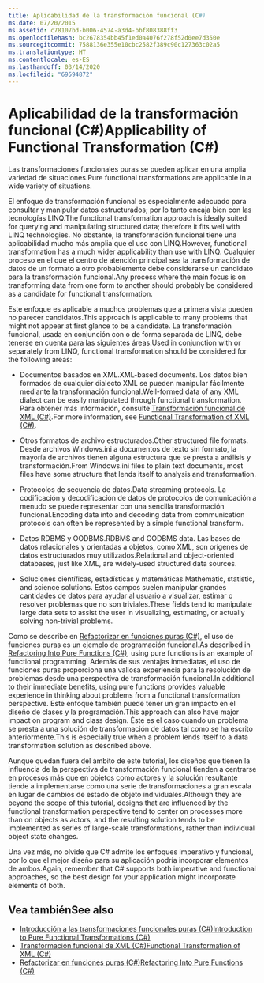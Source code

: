 ```yaml
---
title: Aplicabilidad de la transformación funcional (C#)
ms.date: 07/20/2015
ms.assetid: c78107bd-b006-4574-a3d4-bbf808388ff3
ms.openlocfilehash: bc2678354bb45f1ed0a4076f278f52d0ee7d350e
ms.sourcegitcommit: 7588136e355e10cbc2582f389c90c127363c02a5
ms.translationtype: HT
ms.contentlocale: es-ES
ms.lasthandoff: 03/14/2020
ms.locfileid: "69594872"
---
```

# <a name="applicability-of-functional-transformation-c"></a><span data-ttu-id="090fd-102">Aplicabilidad de la transformación funcional (C#)</span><span class="sxs-lookup"><span data-stu-id="090fd-102">Applicability of Functional Transformation (C#)</span></span>
<span data-ttu-id="090fd-103">Las transformaciones funcionales puras se pueden aplicar en una amplia variedad de situaciones.</span><span class="sxs-lookup"><span data-stu-id="090fd-103">Pure functional transformations are applicable in a wide variety of situations.</span></span>  
  
 <span data-ttu-id="090fd-104">El enfoque de transformación funcional es especialmente adecuado para consultar y manipular datos estructurados; por lo tanto encaja bien con las tecnologías LINQ.</span><span class="sxs-lookup"><span data-stu-id="090fd-104">The functional transformation approach is ideally suited for querying and manipulating structured data; therefore it fits well with LINQ technologies.</span></span> <span data-ttu-id="090fd-105">No obstante, la transformación funcional tiene una aplicabilidad mucho más amplia que el uso con LINQ.</span><span class="sxs-lookup"><span data-stu-id="090fd-105">However, functional transformation has a much wider applicability than use with LINQ.</span></span> <span data-ttu-id="090fd-106">Cualquier proceso en el que el centro de atención principal sea la transformación de datos de un formato a otro probablemente debe considerarse un candidato para la transformación funcional.</span><span class="sxs-lookup"><span data-stu-id="090fd-106">Any process where the main focus is on transforming data from one form to another should probably be considered as a candidate for functional transformation.</span></span>  
  
 <span data-ttu-id="090fd-107">Este enfoque es aplicable a muchos problemas que a primera vista pueden no parecer candidatos.</span><span class="sxs-lookup"><span data-stu-id="090fd-107">This approach is applicable to many problems that might not appear at first glance to be a candidate.</span></span> <span data-ttu-id="090fd-108">La transformación funcional, usada en conjunción con o de forma separada de LINQ, debe tenerse en cuenta para las siguientes áreas:</span><span class="sxs-lookup"><span data-stu-id="090fd-108">Used in conjunction with or separately from LINQ, functional transformation should be considered for the following areas:</span></span>  
  
- <span data-ttu-id="090fd-109">Documentos basados en XML.</span><span class="sxs-lookup"><span data-stu-id="090fd-109">XML-based documents.</span></span> <span data-ttu-id="090fd-110">Los datos bien formados de cualquier dialecto XML se pueden manipular fácilmente mediante la transformación funcional.</span><span class="sxs-lookup"><span data-stu-id="090fd-110">Well-formed data of any XML dialect can be easily manipulated through functional transformation.</span></span> <span data-ttu-id="090fd-111">Para obtener más información, consulte [Transformación funcional de XML (C#)](./functional-transformation-of-xml.md).</span><span class="sxs-lookup"><span data-stu-id="090fd-111">For more information, see [Functional Transformation of XML (C#)](./functional-transformation-of-xml.md).</span></span>  
  
- <span data-ttu-id="090fd-112">Otros formatos de archivo estructurados.</span><span class="sxs-lookup"><span data-stu-id="090fd-112">Other structured file formats.</span></span> <span data-ttu-id="090fd-113">Desde archivos Windows.ini a documentos de texto sin formato, la mayoría de archivos tienen alguna estructura que se presta a análisis y transformación.</span><span class="sxs-lookup"><span data-stu-id="090fd-113">From Windows.ini files to plain text documents, most files have some structure that lends itself to analysis and transformation.</span></span>  
  
- <span data-ttu-id="090fd-114">Protocolos de secuencia de datos.</span><span class="sxs-lookup"><span data-stu-id="090fd-114">Data streaming protocols.</span></span> <span data-ttu-id="090fd-115">La codificación y decodificación de datos de protocolos de comunicación a menudo se puede representar con una sencilla transformación funcional.</span><span class="sxs-lookup"><span data-stu-id="090fd-115">Encoding data into and decoding data from communication protocols can often be represented by a simple functional transform.</span></span>  
  
- <span data-ttu-id="090fd-116">Datos RDBMS y OODBMS.</span><span class="sxs-lookup"><span data-stu-id="090fd-116">RDBMS and OODBMS data.</span></span> <span data-ttu-id="090fd-117">Las bases de datos relacionales y orientadas a objetos, como XML, son orígenes de datos estructurados muy utilizados.</span><span class="sxs-lookup"><span data-stu-id="090fd-117">Relational and object-oriented databases, just like XML, are widely-used structured data sources.</span></span>  
  
- <span data-ttu-id="090fd-118">Soluciones científicas, estadísticas y matemáticas.</span><span class="sxs-lookup"><span data-stu-id="090fd-118">Mathematic, statistic, and science solutions.</span></span> <span data-ttu-id="090fd-119">Estos campos suelen manipular grandes cantidades de datos para ayudar al usuario a visualizar, estimar o resolver problemas que no son triviales.</span><span class="sxs-lookup"><span data-stu-id="090fd-119">These fields tend to manipulate large data sets to assist the user in visualizing, estimating, or actually solving non-trivial problems.</span></span>  
  
 <span data-ttu-id="090fd-120">Como se describe en [Refactorizar en funciones puras (C#)](./refactoring-into-pure-functions.md), el uso de funciones puras es un ejemplo de programación funcional.</span><span class="sxs-lookup"><span data-stu-id="090fd-120">As described in [Refactoring Into Pure Functions (C#)](./refactoring-into-pure-functions.md), using pure functions is an example of functional programming.</span></span> <span data-ttu-id="090fd-121">Además de sus ventajas inmediatas, el uso de funciones puras proporciona una valiosa experiencia para la resolución de problemas desde una perspectiva de transformación funcional.</span><span class="sxs-lookup"><span data-stu-id="090fd-121">In additional to their immediate benefits, using pure functions provides valuable experience in thinking about problems from a functional transformation perspective.</span></span> <span data-ttu-id="090fd-122">Este enfoque también puede tener un gran impacto en el diseño de clases y la programación.</span><span class="sxs-lookup"><span data-stu-id="090fd-122">This approach can also have major impact on program and class design.</span></span> <span data-ttu-id="090fd-123">Éste es el caso cuando un problema se presta a una solución de transformación de datos tal como se ha escrito anteriormente.</span><span class="sxs-lookup"><span data-stu-id="090fd-123">This is especially true when a problem lends itself to a data transformation solution as described above.</span></span>  
  
 <span data-ttu-id="090fd-124">Aunque quedan fuera del ámbito de este tutorial, los diseños que tienen la influencia de la perspectiva de transformación funcional tienden a centrarse en procesos más que en objetos como actores y la solución resultante tiende a implementarse como una serie de transformaciones a gran escala en lugar de cambios de estado de objeto individuales.</span><span class="sxs-lookup"><span data-stu-id="090fd-124">Although they are beyond the scope of this tutorial, designs that are influenced by the functional transformation perspective tend to center on processes more than on objects as actors, and the resulting solution tends to be implemented as series of large-scale transformations, rather than individual object state changes.</span></span>  
  
 <span data-ttu-id="090fd-125">Una vez más, no olvide que C# admite los enfoques imperativo y funcional, por lo que el mejor diseño para su aplicación podría incorporar elementos de ambos.</span><span class="sxs-lookup"><span data-stu-id="090fd-125">Again, remember that C# supports both imperative and functional approaches, so the best design for your application might incorporate elements of both.</span></span>  
  
## <a name="see-also"></a><span data-ttu-id="090fd-126">Vea también</span><span class="sxs-lookup"><span data-stu-id="090fd-126">See also</span></span>

- [<span data-ttu-id="090fd-127">Introducción a las transformaciones funcionales puras (C#)</span><span class="sxs-lookup"><span data-stu-id="090fd-127">Introduction to Pure Functional Transformations (C#)</span></span>](./introduction-to-pure-functional-transformations.md)
- [<span data-ttu-id="090fd-128">Transformación funcional de XML (C#)</span><span class="sxs-lookup"><span data-stu-id="090fd-128">Functional Transformation of XML (C#)</span></span>](./functional-transformation-of-xml.md)
- [<span data-ttu-id="090fd-129">Refactorizar en funciones puras (C#)</span><span class="sxs-lookup"><span data-stu-id="090fd-129">Refactoring Into Pure Functions (C#)</span></span>](./refactoring-into-pure-functions.md)
